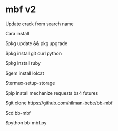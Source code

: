 # mbf v2 

Update crack from search name


Cara install

$pkg update && pkg upgrade

$pkg install git curl python

$pkg install ruby

$gem install lolcat

$termux-setup-storage

$pip install mechanize requests bs4 futures

$git clone https://github.com/hilman-bebe/bb-mbf

$cd bb-mbf

$python bb-mbf.py
